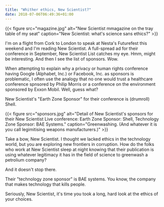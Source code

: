 ```yaml
---
title: "Whither ethics, New Scientist?"
date: 2018-07-06T06:49:36+01:00
---
```


{{< figure src="magazine.jpg" alt="New Scientist mmagazine on the tray table of my seat" caption="New Scientist: what's science sans ethics?" >}}

I'm on a flight from Cork to London to speak at Nesta's Futurefest this weekend and I'm reading New Scientist. A full-spread ad for their conference in September, New Scientist List catches my eye. Hmm, might be interesting. And then I see the list of sponsors. Wow.

When attempting to explain why a privacy or human rights conference having Google (Alphabet, Inc.) or Facebook, Inc. as sponsors is problematic, I often use the analogy that no one would trust a healthcare conference spnsored by Philip Morris or a conference on the environment sponsored by Exxon Mobil. Well, guess what?

New Scientist's "Earth Zone Sponsor" for their conference is (drumroll) Shell.

{{< figure src="sponsors.jpg" alt="Detail of New Scientist's sponsors for their New Scientist Live conference: Earth Zone Sponsor: Shell, Technology Zone Sponsor: BAE Systems." caption="Greenwashing. (And whatever it is you call legimitising weapons manufacturers.)" >}}

Take a bow, New Scientist. I thought we lacked ethics in the technology world, but you are exploring new frontiers in corruption. How do the folks who work at New Scientist sleep at night knowing that their publication is using whatever legitimacy it has in the field of science to greenwash a petrolium company?

And it doesn't stop there.

Their "technology zone sponsor" is BAE systems. You know, the company that makes technology that kills people.

Seriously, New Scientist, it's time you took a long, hard look at the ethics of your choices.